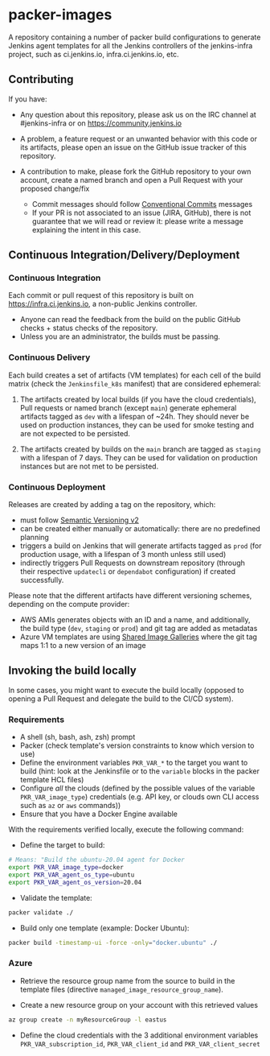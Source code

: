 # packer-images

A repository containing a number of packer build configurations to generate Jenkins agent templates for all the Jenkins controllers
of the jenkins-infra project, such as ci.jenkins.io, infra.ci.jenkins.io, etc.

## Contributing

If you have:

* Any question about this repository, please ask us on the IRC channel at #jenkins-infra or on <https://community.jenkins.io>

* A problem, a feature request or an unwanted behavior with this code or its artifacts, please open an issue on the GitHub issue tracker of this repository.

* A contribution to make, please fork the GitHub repository to your own account, create a named branch and open a Pull Request with your proposed change/fix
  * Commit messages should follow [Conventional Commits](https://www.conventionalcommits.org/en/v1.0.0/) messages
  * If your PR is not associated to an issue (JIRA, GitHub), there is not guarantee that we will read or review it: please write a message explaining the intent in this case.

## Continuous Integration/Delivery/Deployment

### Continuous Integration

Each commit or pull request of this repository is built on <https://infra.ci.jenkins.io>, a non-public Jenkins controller.

* Anyone can read the feedback from the build on the public GitHub checks + status checks of the repository.
* Unless you are an administrator, the builds must be passing.

### Continuous Delivery

Each build creates a set of artifacts (VM templates) for each cell of the build matrix (check the `Jenkinsfile_k8s` manifest) that are considered ephemeral:

1. The artifacts created by local builds (if you have the cloud credentials), Pull requests or named branch (except `main`)
  generate ephemeral artifacts tagged as `dev` with a lifespan of ~24h.
  They should never be used on production instances, they can be used for smoke testing and are not expected to be persisted.

2. The artifacts created by builds on the `main` branch are tagged as `staging` with a lifespan of 7 days.
  They can be used for validation on production instances but are not met to be persisted.

### Continuous Deployment

Releases are created by adding a tag on the repository, which:

* must follow [Semantic Versioning v2](https://semver.org/)
* can be created either manually or automatically: there are no predefined planning
* triggers a build on Jenkins that will generate artifacts tagged as `prod` (for production usage, with a lifespan of 3 month unless still used)
* indirectly triggers Pull Requests on downstream repository (through their respective `updatecli` or `dependabot` configuration) if created successfully.

Please note that the different artifacts have different versioning schemes, depending on the compute provider:

* AWS AMIs generates objects with an ID and a name, and additionally, the build type (`dev`, `staging` or `prod`) and git tag are added as metadatas
* Azure VM templates are using [Shared Image Galleries](https://docs.microsoft.com/en-us/azure/virtual-machines/shared-image-galleries) where the git tag
  maps 1:1 to a new version of an image

## Invoking the build locally

In some cases, you might want to execute the build locally (opposed to opening a Pull Request and delegate the build to the CI/CD system).

### Requirements

* A shell (sh, bash, ash, zsh) prompt
* Packer (check template's version constraints to know which version to use)
* Define the environment variables `PKR_VAR_*` to the target you want to build (hint: look at the Jenkinsfile or to the `variable` blocks in the packer template HCL files)
* Configure *all* the clouds (defined by the possible values of the variable `PKR_VAR_image_type`) credentials (e.g. API key, or clouds own CLI access such as `az` or `aws` commands))
* Ensure that you have a Docker Engine available

With the requirements verified locally, execute the following command:

* Define the target to build:

```bash
# Means: "Build the ubuntu-20.04 agent for Docker
export PKR_VAR_image_type=docker
export PKR_VAR_agent_os_type=ubuntu
export PKR_VAR_agent_os_version=20.04
```

* Validate the template:

```bash
packer validate ./
```

* Build only one template (example: Docker Ubuntu):

```bash
packer build -timestamp-ui -force -only="docker.ubuntu" ./
```

### Azure

* Retrieve the resource group name from the source to build in the template files (directive `managed_image_resource_group_name`).

* Create a new resource group on your account with this retrieved values

```bash
az group create -n myResourceGroup -l eastus
```

* Define the cloud credentials with the 3 additional environment variables `PKR_VAR_subscription_id`, `PKR_VAR_client_id` and `PKR_VAR_client_secret`
